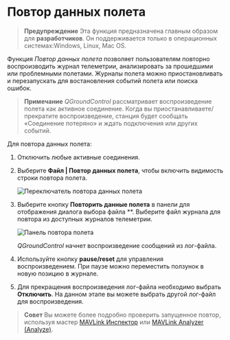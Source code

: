 # Повтор данных полета

> **Предупреждение** Эта функция предназначена главным образом для **разработчиков**. Он поддерживается только в операционных системах:Windows, Linux, Mac OS.

Функция *Повтор данных полета* позволяет пользователям повторно воспроизводить журнал телеметрии, анализировать за прошедшими или проблемными полетами. Журналы полета можно приостановливать и перезапускать для востановления событий полета или поиска ошибок.

> **Примечание** *QGroundControl* рассматривает воспроизведение полета как активное соединение. Когда вы приостанавливаете/прекратите воспроизведение, станция будет сообщать «Соединение потеряно» и ждать подключения или других событий.

Для повтора данных полета:

1. Отключить любые активные соединения.
2. Выберите **Файл | Повтор данных полета**, чтобы включить видимость строки повтора полета.
    
    ![Переключатель повтора данных полета](../../assets/app_menu/flight_replay/flight_replay_toggle.jpg)

3. Выберите кнопку **Повторить данные полета** в панели для отображения диалога выбора файла **. Выберите файл журнала для повтора из доступных журналов телеметрии.
    
    ![Панель повтора полета](../../assets/app_menu/flight_replay/flight_replay_playing.jpg)
    
    *QGroundControl* начнет воспроизведение сообщений из лог-файла.

4. Используйте кнопку **pause/reset** для управления воспроизведением. При паузе можно переместить ползунок в новую позицию в журнале.

5. Для прекращения воспроизведения лог-файла необходимо выбрать **Отключить**. На данном этапе вы можете выбрать другой лог-файл для воспроизведения.

> **Совет** Вы можете более подробно проверить запущенное повтор, используя мастер [MAVLink Инспектор](../app_menu/mavlink_inspector.md) или [MAVLink Analyzer (Analyze)](../app_menu/mavlink_analyzer.md).